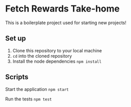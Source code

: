 # Fetch Rewards Take-home

This is a boilerplate project used for starting new projects!

## Set up

1. Clone this repository to your local machine
2. `cd` into the cloned repository
3. Install the node dependencies `npm install`

## Scripts

Start the application `npm start`

Run the tests `npm test`
